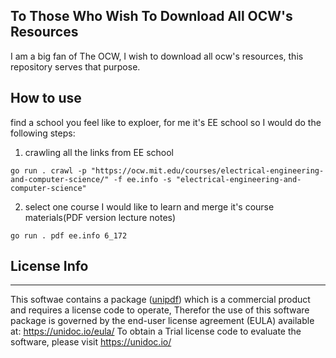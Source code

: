 ## To Those Who Wish To Download All OCW's Resources

I am a big fan of The OCW, I wish to download all ocw's resources, this repository serves that purpose.


## How to use

find a school you feel like to exploer, for me it's EE school so I would do the following steps:
1. crawling all the links from EE school
```
go run . crawl -p "https://ocw.mit.edu/courses/electrical-engineering-and-computer-science/" -f ee.info -s "electrical-engineering-and-computer-science"
```

2. select one course I would like to learn and merge it's course materials(PDF version lecture notes)

```
go run . pdf ee.info 6_172

```

## License Info
---
This softwae contains a package ([unipdf](https://github.com/unidoc/unipdf)) which is a commercial product and requires a license code to operate, 
Therefor the use of this software package is governed by the end-user license agreement (EULA) available at: https://unidoc.io/eula/
To obtain a Trial license code to evaluate the software, please visit https://unidoc.io/